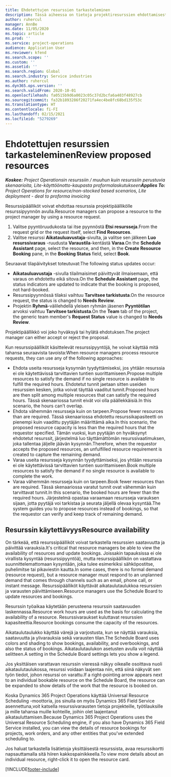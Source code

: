 ```yaml
---
title: Ehdotettujen resurssien tarkasteleminen
description: Tässä aiheessa on tietoja projektiresurssien ehdottamisesta.
author: ruhercul
manager: AnnBe
ms.date: 11/05/2020
ms.topic: article
ms.prod: ''
ms.service: project-operations
audience: Application User
ms.reviewer: kfend
ms.search.scope: ''
ms.custom: ''
ms.assetid: ''
ms.search.region: Global
ms.search.industry: Service industries
ms.author: ruhercul
ms.dyn365.ops.version: ''
ms.search.validFrom: 2020-10-01
ms.openlocfilehash: fa0515b9d6a0023c05c37d2bcfa6a403f48927cb
ms.sourcegitcommit: fa32b1893286f20271fa4ec4be8fc68bd135f53c
ms.translationtype: HT
ms.contentlocale: fi-FI
ms.lasthandoff: 02/15/2021
ms.locfileid: "5279269"
---
```

# <a name="review-proposed-resources"></a><span data-ttu-id="a510e-103">Ehdotettujen resurssien tarkasteleminen</span><span class="sxs-lookup"><span data-stu-id="a510e-103">Review proposed resources</span></span>

<span data-ttu-id="a510e-104">_**Koskee:** Project Operationsin resurssiin / muuhun kuin resurssiin perustuvia skenaarioita, Lite-käyttöönotto-kaupasta proformalaskutukseen_</span><span class="sxs-lookup"><span data-stu-id="a510e-104">_**Applies To:** Project Operations for resource/non-stocked based scenarios, Lite deployment - deal to proforma invoicing_</span></span>

<span data-ttu-id="a510e-105">Resurssipäälliköt voivat ehdottaa resurssia projektipäällikölle resurssipyynnön avulla.</span><span class="sxs-lookup"><span data-stu-id="a510e-105">Resource managers can propose a resource to the project manager by using a resource request.</span></span>

1. <span data-ttu-id="a510e-106">Valitse pyyntöruudukosta tai itse pyynnöstä **Etsi resursseja**.</span><span class="sxs-lookup"><span data-stu-id="a510e-106">From the request grid or the request itself, select **Find Resources**.</span></span>
2. <span data-ttu-id="a510e-107">Valitse resurssi **Aikatauluavustaja**-sivulta, ja valitse sen jälkeen **Luo resurssivaraus** -ruudusta **Varaustila**-kentästä **Varaa**.</span><span class="sxs-lookup"><span data-stu-id="a510e-107">On the **Schedule Assistant** page, select the resource, and then, in the **Create Resource Booking** pane, in the **Booking Status** field, select **Book**.</span></span>

<span data-ttu-id="a510e-108">Seuraavat tilapäivitykset toteutuvat:</span><span class="sxs-lookup"><span data-stu-id="a510e-108">The following status updates occur:</span></span>

- <span data-ttu-id="a510e-109">**Aikatauluavustaja** -sivulla tilailmaisimet päivittyvät ilmaisemaan, että varaus on ehdotettu eikä sitova.</span><span class="sxs-lookup"><span data-stu-id="a510e-109">On the **Schedule Assistant** page, the status indicators are updated to indicate that the booking is proposed, not hard-booked.</span></span>
- <span data-ttu-id="a510e-110">Resurssipyynnössä tilaksi vaihtuu **Tarvitsee tarkistusta**.</span><span class="sxs-lookup"><span data-stu-id="a510e-110">On the resource request, the status is changed to **Needs Review**.</span></span>
- <span data-ttu-id="a510e-111">Projektin **Ryhmä**-välilehdellä yleisen ryhmän jäsenen **Pyyntötilan** arvoksi vaihtuu **Tarvitsee tarkistusta**.</span><span class="sxs-lookup"><span data-stu-id="a510e-111">On the **Team** tab of the project, the generic team member's **Request Status** value is changed to **Needs Review**.</span></span>

<span data-ttu-id="a510e-112">Projektipäällikkö voi joko hyväksyä tai hylätä ehdotuksen.</span><span class="sxs-lookup"><span data-stu-id="a510e-112">The project manager can either accept or reject the proposal.</span></span>

<span data-ttu-id="a510e-113">Kun resurssipäälliköt käsittelevät resurssipyyntöjä, he voivat käyttää mitä tahansa seuraavista tavoista:</span><span class="sxs-lookup"><span data-stu-id="a510e-113">When resource managers process resource requests, they can use any of the following approaches:</span></span>

- <span data-ttu-id="a510e-114">Ehdota useita resursseja kysynnän tyydyttämiseksi, jos yhtään resurssia ei ole käytettävissä tarvittavien tuntien suorittamiseen.</span><span class="sxs-lookup"><span data-stu-id="a510e-114">Propose multiple resources to satisfy the demand if no single resource is available to fulfill the required hours.</span></span> <span data-ttu-id="a510e-115">Ehdotetut tunnit jaetaan sitten useiden resurssien kesken, jotka voivat täyttää vaaditut tunnit.</span><span class="sxs-lookup"><span data-stu-id="a510e-115">Proposed hours are then split among multiple resources that can satisfy the required hours.</span></span> <span data-ttu-id="a510e-116">Tässä skenaariossa tunnit eivät voi olla päällekkäisiä.</span><span class="sxs-lookup"><span data-stu-id="a510e-116">In this scenario, the hours can't overlap.</span></span>
- <span data-ttu-id="a510e-117">Ehdota vähemmän resursseja kuin on tarpeen.</span><span class="sxs-lookup"><span data-stu-id="a510e-117">Propose fewer resources than are required.</span></span> <span data-ttu-id="a510e-118">Tässä skenaariossa ehdotettu resurssikapasiteetti on pienempi kuin vaadittu pyytäjän määrittämä aika.</span><span class="sxs-lookup"><span data-stu-id="a510e-118">In this scenario, the proposed resource capacity is less than the required hours that the requestor specified.</span></span> <span data-ttu-id="a510e-119">Tämän vuoksi, kun pyytäjän on hyväksynyt ehdotetut resurssit, järjestelmä luo täyttämättömän resurssivaatimuksen, joka tallentaa jäljelle jäävän kysynnän.</span><span class="sxs-lookup"><span data-stu-id="a510e-119">Therefore, when the requestor accepts the proposed resources, an unfulfilled resource requirement is created to capture the remaining demand.</span></span>
- <span data-ttu-id="a510e-120">Varaa useita resursseja kysynnän tyydyttämiseksi, jos yhtään resurssia ei ole käytettävissä tarvittavien tuntien suorittamiseen.</span><span class="sxs-lookup"><span data-stu-id="a510e-120">Book multiple resources to satisfy the demand if no single resource is available to complete the work.</span></span>
- <span data-ttu-id="a510e-121">Varaa vähemmän resursseja kuin on tarpeen.</span><span class="sxs-lookup"><span data-stu-id="a510e-121">Book fewer resources than are required.</span></span> <span data-ttu-id="a510e-122">Tässä skenaariossa varatut tunnit ovat vähemmän kuin tarvittavat tunnit.</span><span class="sxs-lookup"><span data-stu-id="a510e-122">In this scenario, the booked hours are fewer than the required hours.</span></span> <span data-ttu-id="a510e-123">Järjestelmä opastaa varaamaan resursseja varauksen sijaan, jotta pyytäjä voi tarkistaa ja seurata jäljellä olevaa kysyntää.</span><span class="sxs-lookup"><span data-stu-id="a510e-123">The system guides you to propose resources instead of bookings, so that the requestor can verify and keep track of remaining demand.</span></span>

## <a name="resource-availability"></a><span data-ttu-id="a510e-124">Resurssin käytettävyys</span><span class="sxs-lookup"><span data-stu-id="a510e-124">Resource availability</span></span>

<span data-ttu-id="a510e-125">On tärkeää, että resurssipäälliköt voivat tarkastella resurssien saatavuutta ja päivittää varauksia.</span><span class="sxs-lookup"><span data-stu-id="a510e-125">It's critical that resource managers be able to view the availability of resources and update bookings.</span></span> <span data-ttu-id="a510e-126">Joissakin tapauksissa ei ole virallista kysyntää (resurssipyyntöä), mutta resurssipäällikön on vastattava suunnittelemattomaan kysyntään, joka tulee esimerkiksi sähköpostitse, puhelimitse tai pikaviestin kautta.</span><span class="sxs-lookup"><span data-stu-id="a510e-126">In some cases, there is no formal demand (resource request), but a resource manager must respond to an unplanned demand that comes through channels such as an email, phone call, or instant message.</span></span> <span data-ttu-id="a510e-127">Resurssipäälliköt käyttävät aikataulutaulukkoa resurssien ja varausten päivittämiseen.</span><span class="sxs-lookup"><span data-stu-id="a510e-127">Resource managers use the Schedule Board to update resources and bookings.</span></span>

<span data-ttu-id="a510e-128">Resurssin työaikaa käytetään perusteena resurssin saatavuuden laskennassa.</span><span class="sxs-lookup"><span data-stu-id="a510e-128">Resource work hours are used as the basis for calculating the availability of a resource.</span></span> <span data-ttu-id="a510e-129">Resurssivaraukset kuluttavat resurssien kapasiteettia.</span><span class="sxs-lookup"><span data-stu-id="a510e-129">Resource bookings consume the capacity of the resources.</span></span>

<span data-ttu-id="a510e-130">Aikataulutaulukko käyttää värejä ja varjostusta, kun se näyttää varauksia, saatavuutta ja ylivarauksia sekä varausten tilan.</span><span class="sxs-lookup"><span data-stu-id="a510e-130">The Schedule Board uses colors and shading to show bookings, availability, and overbookings, and also the status of bookings.</span></span> <span data-ttu-id="a510e-131">Aikataulutaulukon asetusten avulla voit näyttää selitteen.</span><span class="sxs-lookup"><span data-stu-id="a510e-131">A setting in the Schedule Board settings lets you show a legend.</span></span>

<span data-ttu-id="a510e-132">Jos yksittäisen varattavan resurssin vieressä näkyy oikealle osoittava nuoli aikataulutaulukossa, resurssi voidaan laajentaa niin, että siinä näkyvät sen työn tiedot, johon resurssi on varattu.</span><span class="sxs-lookup"><span data-stu-id="a510e-132">If a right-pointing arrow appears next to an individual bookable resource on the Schedule Board, the resource can be expanded to show details of the work that the resource is booked on.</span></span>

<span data-ttu-id="a510e-133">Koska Dynamics 365 Project Operations käyttää Universal Resource Scheduling -moottoria, jos sinulla on myös Dynamics 365 Field Service asennettuna,voit katsella resurssivarausten tietoja projekteille, työtilauksille ja mille tahansa muille kohteille, joihin olet laajentanut aikatauluttamisen.</span><span class="sxs-lookup"><span data-stu-id="a510e-133">Because Dynamics 365 Project Operations uses the Universal Resource Scheduling engine, if you also have Dynamics 365 Field Service installed, you can view the details of resource bookings for projects, work orders, and any other entities that you've extended scheduling to.</span></span>

<span data-ttu-id="a510e-134">Jos haluat tarkastella lisätietoja yksittäisestä resurssista, avaa resurssikortti napsauttamalla sitä hiiren kakkospainikkeella.</span><span class="sxs-lookup"><span data-stu-id="a510e-134">To view more details about an individual resource, right-click it to open the resource card.</span></span>



[!INCLUDE[footer-include](../includes/footer-banner.md)]